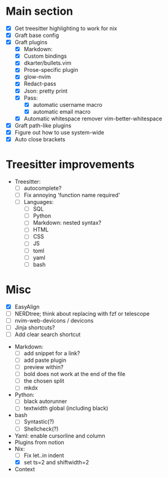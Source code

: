 # Main section
- [x] Get treesitter highlighting to work for nix
- [x] Graft base config
- [X] Graft plugins
    * [x] Markdown:
    * [x] Custom bindings
    * [x] dkarter/bullets.vim
    * [x] Prose-specific plugin
    * [x] glow-nvim
    * [x] Redact-pass
    * [x] Json: pretty print
    * [x] Pass:
        * [x] automatic username macro
        * [x] automatic email macro
    * [X] Automatic whitespace remover vim-better-whitespace
- [X] Graft path-like plugins
- [X] Figure out how to use system-wide
- [X] Auto close brackets

# Treesitter improvements
- Treesitter:
    - [ ] autocomplete?
    - [ ] Fix annoying 'function name required'
    - [ ] Languages:
        - [ ] SQL
        - [ ] Python
        - [ ] Markdown: nested syntax?
        - [ ] HTML
        - [ ] CSS
        - [ ] JS
        - [ ] toml
        - [ ] yaml
        - [ ] bash

# Misc
- [X] EasyAlign
- [ ] NERDtree; think about replacing with fzf or telescope
- [ ] nvim-web-devicons / devicons
- [ ] Jinja shortcuts?
- [ ] Add clear search shortcut

- Markdown:
    - [ ] add snippet for a link?
    - [ ] add paste plugin
    - [ ] preview within?
    - [ ] bold does not work at the end of the file
    - [ ] the chosen split
    - [ ] mkdx
- Python:
    - [ ] black autorunner
    - [ ] textwidth global (including black)
- bash
    * [ ] Syntastic(?)
    * [ ] Shellcheck(?)
- Yaml: enable cursorline and column
- Plugins from notion
- Nix:
    * [ ] Fix let..in indent
    * [X] set ts=2 and shiftwidth=2
- Context
